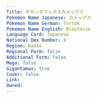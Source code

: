 ```yaml
---
﻿Title: ギガンタマックスカメックス
Pokemon Name Japanese: カメックス
Pokemon Name German: Turtok
Pokemon Name English: Blastoise
Language Card: Japanese
National Dex Number: 9
Region: Kanto
Regional Form: false
Additional Form: false
Mega: false
Gigantamax: true
Cover: false
Link: 
Owned: 
---
```

